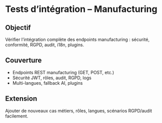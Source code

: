 # Tests d’intégration – Manufacturing

## Objectif
Vérifier l’intégration complète des endpoints manufacturing : sécurité, conformité, RGPD, audit, i18n, plugins.

## Couverture
- Endpoints REST manufacturing (GET, POST, etc.)
- Sécurité JWT, rôles, audit, RGPD, logs
- Multi-langues, fallback AI, plugins

## Extension
Ajouter de nouveaux cas métiers, rôles, langues, scénarios RGPD/audit facilement.

